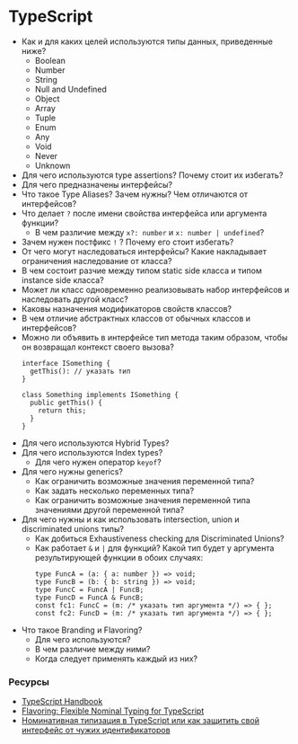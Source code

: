 # TypeScript

* Как и для каких целей используются типы данных, приведенные ниже?
  * Boolean
  * Number
  * String
  * Null and Undefined
  * Object
  * Array
  * Tuple
  * Enum
  * Any
  * Void
  * Never
  * Unknown
* Для чего используются type assertions? Почему стоит их избегать?
* Для чего предназначены интерфейсы? 
* Что такое Type Aliases? Зачем нужны? Чем отличаются от интерфейсов?
* Что делает `?` после имени свойства интерфейса или аргумента функции?
  *  В чем различие между `x?: number` и `x: number | undefined`?
* Зачем нужен постфикс `!` ? Почему его стоит избегать?
* От чего могут наследоваться интерфейсы? Какие накладывает ограничения наследование от класса? 
* В чем состоит разчие между типом static side класса и типом instance side класса?
* Может ли класс одновременно реализовывать набор интерфейсов и наследовать другой класс? 
* Каковы назначения модификаторов свойств классов?
* В чем отличие абстрактных классов от обычных классов и интерфейсов?
* Можно ли объявить в интерфейсе тип метода таким образом, чтобы он возвращал контекст своего вызова?
  ```
  interface ISomething {
    getThis(): // указать тип
  }

  class Something implements ISomething {
    public getThis() {
      return this;
    }
  }
  ```
* Для чего используются Hybrid Types?  
* Для чего используются Index types?  
  * Для чего нужен оператор `keyof`?
* Для чего нужны generics?
  * Как ограничить возможные значения переменной типа?
  * Как задать несколько переменных типа?
  * Как ограничить возможные значения переменной типа значениями другой переменной типа?
* Для чего нужны и как использовать intersection, union и discriminated unions типы? 
  * Как добиться Exhaustiveness checking для Discriminated Unions?
  * Как работает `&` и `|` для функций? Какой тип будет у аргумента результирующей функции в обоих случаях:
    ```
    type FuncA = (a: { a: number }) => void;
    type FuncB = (b: { b: string }) => void;
    type FuncC = FuncA | FuncB;
    type FuncD = FuncA & FuncB;
    const fc1: FuncC = (m: /* указать тип аргумента */) => { };
    const fc2: FuncD = (m: /* указать тип аргумента */) => { };
    ```
* Что такое Branding и Flavoring? 
  * Для чего используются?    
  * В чем различие между ними?
  * Когда следует применять каждый из них? 

### Ресурсы
* [TypeScript Handbook](https://www.typescriptlang.org/docs/handbook/basic-types.html)
* [Flavoring: Flexible Nominal Typing for TypeScript](https://spin.atomicobject.com/2018/01/15/typescript-flexible-nominal-typing/)
* [Номинативная типизация в TypeScript или как защитить свой интерфейс от чужих идентификаторов](https://habr.com/ru/post/446768/)
